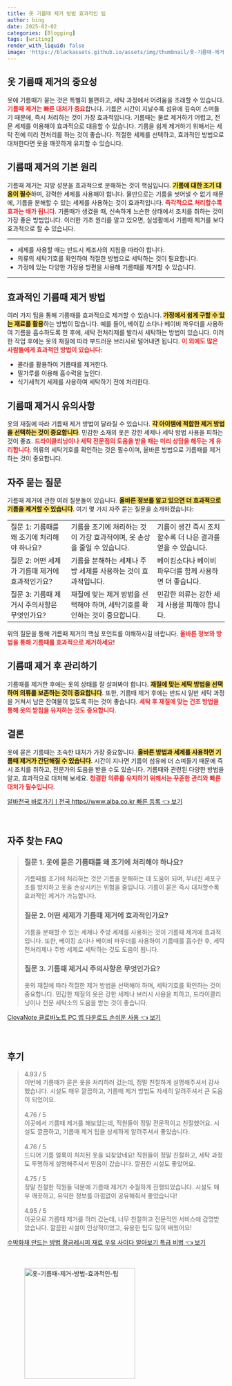 ```yaml
---
title: 옷 기름때 제거 방법 효과적인 팁
author: bing
date: 2025-02-02
categories: [Blogging]
tags: [writing]
render_with_liquid: false
image: 'https://blackassets.github.io/assets/img/thumbnail/옷-기름때-제거-방법-효과적인-팁.webp'
---
```



<h2 id='옷 기름때 제거의 중요성'>옷 기름때 제거의 중요성</h2>

<p>옷에 기름때가 묻는 것은 특별히 불편하고, 세탁 과정에서 어려움을 초래할 수 있습니다. <b><span style="color: #ee2323;">기름때 제거는 빠른 대처가 중요</span></b>합니다. 기름은 시간이 지날수록 섬유에 깊숙이 스며들기 때문에, 즉시 처리하는 것이 가장 효과적입니다. 기름때는 물로 제거하기 어렵고, 전문 세제를 이용해야 효과적으로 대응할 수 있습니다. 기름을 쉽게 제거하기 위해서는 세탁 전에 미리 전처리를 하는 것이 좋습니다. 적절한 세제를 선택하고, 효과적인 방법으로 대처한다면 옷을 깨끗하게 유지할 수 있습니다.</p>

<h2 id='기름때 제거의 기본 원리'>기름때 제거의 기본 원리</h2>

<p>기름때 제거는 지방 성분을 효과적으로 분해하는 것이 핵심입니다. <b><span style="background-color: #ffe066;">기름에 대한 조기 대응이 필수</span></b>하며, 강력한 세제를 사용해야 합니다. 물만으로는 기름을 씻어낼 수 없기 때문에, 기름을 분해할 수 있는 세제를 사용하는 것이 효과적입니다. <b><span style="color: #ee2323;">즉각적으로 처리할수록 효과는 배가 됩니다</span></b>. 기름때가 생겼을 때, 신속하게 느슨한 상태에서 조치를 취하는 것이 가장 좋은 방법입니다. 이러한 기초 원리를 알고 있으면, 실생활에서 기름때 제거를 보다 효과적으로 할 수 있습니다.</p>

<hr />

<ul>
    <li>세제를 사용할 때는 반드시 제조사의 지침을 따라야 합니다.</li>
    <li>의류의 세탁기호를 확인하여 적절한 방법으로 세탁하는 것이 필요합니다.</li>
    <li>가정에 있는 다양한 가정용 방편을 사용해 기름때를 제거할 수 있습니다.</li>
</ul>

<hr />

<h2 id='효과적인 기름때 제거 방법'>효과적인 기름때 제거 방법</h2>

<p>여러 가지 팁을 통해 기름때를 효과적으로 제거할 수 있습니다. <b><span style="background-color: #ffe066;">가정에서 쉽게 구할 수 있는 재료를 활용</span></b>하는 방법이 많습니다. 예를 들어, 베이킹 소다나 베이비 파우더를 사용하여 기름을 흡수하도록 한 후에, 세탁 전처리제를 발라서 세탁하는 방법이 있습니다. 이러한 작업 후에는 옷의 재질에 따라 부드러운 브러시로 털어내면 됩니다. <b><span style="color: #ee2323;">이 외에도 많은 사람들에게 효과적인 방법이 있습니다</span></b>:</p>

<ul>
    <li>콜라를 활용하여 기름때를 제거한다.</li>
    <li>밀가루를 이용해 흡수력을 높인다.</li>
    <li>식기세척기 세제를 사용하여 세탁하기 전에 처리한다.</li>
</ul>

<h2 id='기름때 제거시 유의사항'>기름때 제거시 유의사항</h2>

<p>옷의 재질에 따라 기름때 제거 방법이 달라질 수 있습니다. <b><span style="background-color: #ffe066;">각 아이템에 적합한 제거 방법을 선택하는 것이 중요합니다</span></b>. 민감한 소재의 옷은 강한 세제나 세탁 방법 사용을 피하는 것이 좋죠. <b><span style="color: #ee2323;">드라이클리닝이나 세탁 전문점의 도움을 받을 때는 미리 상담을 해두는 게 유리합니다</span></b>. 의류의 세탁기호를 확인하는 것은 필수이며, 올바른 방법으로 기름때를 제거하는 것이 중요합니다.</p>

<h2 id='자주 묻는 질문'>자주 묻는 질문</h2>

<p>기름때 제거에 관한 여러 질문들이 있습니다. <b><span style="background-color: #ffe066;">올바른 정보를 알고 있으면 더 효과적으로 기름을 제거할 수 있습니다</span></b>. 여기 몇 가지 자주 묻는 질문을 소개하겠습니다:</p>

<table>
    <tr>
        <td>질문 1: 기름때를 왜 조기에 처리해야 하나요?</td>
         <td>기름을 조기에 처리하는 것이 가장 효과적이며, 옷 손상을 줄일 수 있습니다.</td>
         <td>기름이 생긴 즉시 조치할수록 더 나은 결과를 얻을 수 있습니다.</td>
    </tr>
    <tr>
        <td>질문 2: 어떤 세제가 기름때 제거에 효과적인가요?</td>
        <td>기름을 분해하는 세제나 주방 세제를 사용하는 것이 효과적입니다.</td>
        <td>베이킹소다나 베이비파우더를 함께 사용하면 더 좋습니다.</td>
    </tr>
    <tr>
        <td>질문 3: 기름때 제거시 주의사항은 무엇인가요?</td>
        <td>재질에 맞는 제거 방법을 선택해야 하며, 세탁기호를 확인하는 것이 중요합니다.</td>
        <td>민감한 의류는 강한 세제 사용을 피해야 합니다.</td>
    </tr>
</table>

<p>위의 질문을 통해 기름때 제거의 핵심 포인트를 이해하시길 바랍니다. <b><span style="color: #ee2323;">올바른 정보와 방법을 통해 기름때를 효과적으로 제거하세요</span></b>!</p>

<h2 id='기름때 제거 후 관리하기'>기름때 제거 후 관리하기</h2>

<p>기름때를 제거한 후에는 옷의 상태를 잘 살펴봐야 합니다. <b><span style="background-color: #ffe066;">재질에 맞는 세탁 방법을 선택하여 의류를 보존하는 것이 중요합니다</span></b>. 또한, 기름때 제거 후에는 반드시 일반 세탁 과정을 거쳐서 남은 잔여물이 없도록 하는 것이 좋습니다. <b><span style="color: #ee2323;">세탁 후 재질에 맞는 건조 방법을 통해 옷의 받침을 유지하는 것도 중요합니다</span></b>.</p>

<h2 id='결론'>결론</h2>

<p>옷에 묻은 기름때는 조속한 대처가 가장 중요합니다. <b><span style="background-color: #ffe066;">올바른 방법과 세제를 사용하면 기름때 제거가 간단해질 수 있습니다</span></b>. 시간이 지나면 기름이 섬유에 더 스며들기 때문에 즉시 조치를 취하고, 전문가의 도움을 받을 수도 있습니다. 기름때와 관련된 다양한 방법을 알고, 효과적으로 대처해 보세요. <b><span style="color: #ee2323;">청결한 의류를 유지하기 위해서는 꾸준한 관리와 빠른 대처가 필수입니다</span></b>.</p>


<p><a class="click-button" title="알바천국 바로가기ㅣ전국 https//www.alba.co.kr 빠른 등록" href="https://blackassets.github.io/posts/%EC%95%8C%EB%B0%94%EC%B2%9C%EA%B5%AD-%EB%B0%94%EB%A1%9C%EA%B0%80%EA%B8%B0%E3%85%A3%EC%A0%84%EA%B5%AD-httpswww.alba.co.kr-%EB%B9%A0%EB%A5%B8-%EB%93%B1%EB%A1%9D/" rel="dofollow">알바천국 바로가기ㅣ전국 https//www.alba.co.kr 빠른 등록 👈 보기</a></p><br>
<h2 id='자주_찾는_FAQ'>자주 찾는 FAQ</h2>
<div itemscope="" itemtype="https://schema.org/FAQPage"> 
<blockquote> 
<div itemscope="" itemprop="mainEntity" itemtype="https://schema.org/Question"> 
<h3 itemprop="name">질문 1. 옷에 묻은 기름때를 왜 조기에 처리해야 하나요?</h3> 
<div itemscope="" itemprop="acceptedAnswer" itemtype="https://schema.org/Answer"> 
<span itemprop="text"> 
<p>기름때를 조기에 처리하는 것은 기름을 분해하는 데 도움이 되며, 무너진 세포구조를 방지하고 옷을 손상시키는 위험을 줄입니다. 기름이 묻은 즉시 대처할수록 효과적인 제거가 가능합니다.</p> 
</span> 
</div> 
</div> 

<div itemscope="" itemprop="mainEntity" itemtype="https://schema.org/Question"> 
<h3 itemprop="name">질문 2. 어떤 세제가 기름때 제거에 효과적인가요?</h3> 
<div itemscope="" itemprop="acceptedAnswer" itemtype="https://schema.org/Answer"> 
<span itemprop="text"> 
<p>기름을 분해할 수 있는 세제나 주방 세제를 사용하는 것이 기름때 제거에 효과적입니다. 또한, 베이킹 소다나 베이비 파우더를 사용하여 기름때를 흡수한 후, 세탁 전처리제나 주방 세제로 세탁하는 것도 도움이 됩니다.</p> 
</span> 
</div> 
</div> 

<div itemscope="" itemprop="mainEntity" itemtype="https://schema.org/Question"> 
<h3 itemprop="name">질문 3. 기름때 제거시 주의사항은 무엇인가요?</h3> 
<div itemscope="" itemprop="acceptedAnswer" itemtype="https://schema.org/Answer"> 
<span itemprop="text"> 
<p>옷의 재질에 따라 적절한 제거 방법을 선택해야 하며, 세탁기호를 확인하는 것이 중요합니다. 민감한 재질의 옷은 강한 세제나 브러시 사용을 피하고, 드라이클리닝이나 전문 세탁소의 도움을 받는 것이 좋습니다.</p> 
</span> 
</div> 
</div> 
</blockquote> 
</div>
<p><a class="click-button" title="ClovaNote 클로바노트 PC 앱 다운로드 손쉬운 사용" href="https://blackassets.github.io/posts/ClovaNote-%ED%81%B4%EB%A1%9C%EB%B0%94%EB%85%B8%ED%8A%B8-PC-%EC%95%B1-%EB%8B%A4%EC%9A%B4%EB%A1%9C%EB%93%9C-%EC%86%90%EC%89%AC%EC%9A%B4-%EC%82%AC%EC%9A%A9/" rel="dofollow">ClovaNote 클로바노트 PC 앱 다운로드 손쉬운 사용 👈 보기</a></p><br>
<h2 id='후기'>후기</h2>
<div itemscope itemtype="https://schema.org/Product">
  <blockquote>
  <div itemprop="review" itemscope itemtype="https://schema.org/Review">
      <div itemprop="reviewRating" itemscope itemtype="https://schema.org/Rating"> <span itemprop="ratingValue">4.93</span> / <span itemprop="bestRating">5</span> </div>
      <span itemprop="reviewBody">이번에 기름때가 묻은 옷을 처리하러 갔는데, 정말 친절하게 설명해주셔서 감사했습니다. 시설도 매우 깔끔하고, 기름때 제거 방법도 자세히 알려주셔서 큰 도움이 되었어요.</span>
  </div>
  <br>
  <div itemprop="review" itemscope itemtype="https://schema.org/Review">
      <div itemprop="reviewRating" itemscope itemtype="https://schema.org/Rating"> <span itemprop="ratingValue">4.76</span> / <span itemprop="bestRating">5</span> </div>
      <span itemprop="reviewBody">이곳에서 기름때 제거를 해보았는데, 직원들이 정말 전문적이고 친절했어요. 시설도 깔끔하고, 기름때 제거 팁을 상세하게 알려주셔서 좋았습니다.</span>
  </div>
  <br>
  <div itemprop="review" itemscope itemtype="https://schema.org/Review">
      <div itemprop="reviewRating" itemscope itemtype="https://schema.org/Rating"> <span itemprop="ratingValue">4.76</span> / <span itemprop="bestRating">5</span> </div>
      <span itemprop="reviewBody">드디어 기름 얼룩이 처치된 옷을 되찾았네요! 직원들이 정말 친절하고, 세탁 과정도 투명하게 설명해주셔서 믿음이 갔습니다. 깔끔한 시설도 좋았어요.</span>
  </div>
  <br>
  <div itemprop="review" itemscope itemtype="https://schema.org/Review">
      <div itemprop="reviewRating" itemscope itemtype="https://schema.org/Rating"> <span itemprop="ratingValue">4.75</span> / <span itemprop="bestRating">5</span> </div>
      <span itemprop="reviewBody">정말 친절한 직원들 덕분에 기름때 제거가 수월하게 진행되었습니다. 시설도 매우 깨끗하고, 유익한 정보를 아낌없이 공유해줘서 좋았습니다!</span>
  </div>
  <br>
  <div itemprop="review" itemscope itemtype="https://schema.org/Review">
      <div itemprop="reviewRating" itemscope itemtype="https://schema.org/Rating"> <span itemprop="ratingValue">4.95</span> / <span itemprop="bestRating">5</span> </div>
      <span itemprop="reviewBody">이곳으로 기름때 제거를 하러 갔는데, 너무 친절하고 전문적인 서비스에 감명받았습니다. 깔끔한 시설이 인상적이었고, 유용한 팁도 많이 배웠어요!</span>
  </div>
  </blockquote>
</div>
<p><a class="click-button" title="수박화채 만드는 방법 황금레시피 재료 우유 사이다 알아보기 특급 비법" href="https://blackassets.github.io/posts/%EC%88%98%EB%B0%95%ED%99%94%EC%B1%84-%EB%A7%8C%EB%93%9C%EB%8A%94-%EB%B0%A9%EB%B2%95-%ED%99%A9%EA%B8%88%EB%A0%88%EC%8B%9C%ED%94%BC-%EC%9E%AC%EB%A3%8C-%EC%9A%B0%EC%9C%A0-%EC%82%AC%EC%9D%B4%EB%8B%A4-%EC%95%8C%EC%95%84%EB%B3%B4%EA%B8%B0-%ED%8A%B9%EA%B8%89-%EB%B9%84%EB%B2%95/" rel="dofollow">수박화채 만드는 방법 황금레시피 재료 우유 사이다 알아보기 특급 비법 👈 보기</a></p><br>
<figure class="image"><img src="https://blackassets.github.io/assets/img/thumbnail/옷-기름때-제거-방법-효과적인-팁.webp" alt="옷-기름때-제거-방법-효과적인-팁" width="256" height="256"></figure>